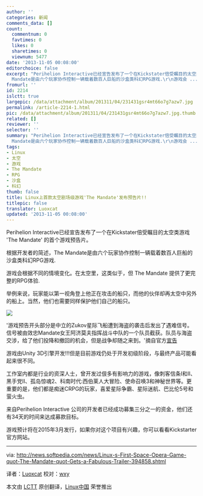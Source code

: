 ```yaml
---
author: ''
categories: 新闻
comments_data: []
count:
  commentnum: 0
  favtimes: 0
  likes: 0
  sharetimes: 0
  viewnum: 5477
date: '2013-11-05 00:08:00'
editorchoice: false
excerpt: "Perihelion Interactive已经宣告发布了一个在Kickstater倍受瞩目的太空类游戏 'The Mandate' 的首个游戏预告片。\r\n根据开发者的简述，The
  Mandate是由六个玩家协作控制一辆载着数百人巨船的沙盒类科幻RPG游戏.\r\n游戏会 ..."
fromurl: ''
id: 2214
islctt: true
largepic: /data/attachment/album/201311/04/231431gsr4mt66o7g7azw7.jpg
permalink: /article-2214-1.html
pic: /data/attachment/album/201311/04/231431gsr4mt66o7g7azw7.jpg.thumb.jpg
related: []
reviewer: ''
selector: ''
summary: "Perihelion Interactive已经宣告发布了一个在Kickstater倍受瞩目的太空类游戏 'The Mandate' 的首个游戏预告片。\r\n根据开发者的简述，The
  Mandate是由六个玩家协作控制一辆载着数百人巨船的沙盒类科幻RPG游戏.\r\n游戏会 ..."
tags:
- Linux
- 太空
- 游戏
- The Mandate
- RPG
- 沙盒
- 科幻
thumb: false
title: Linux上首款太空剧场级游戏'The Mandate'发布预告片!!
titlepic: false
translator: Luoxcat
updated: '2013-11-05 00:08:00'
---
```


Perihelion Interactive已经宣告发布了一个在Kickstater倍受瞩目的太空类游戏 'The Mandate' 的首个游戏预告片。


根据开发者的简述，The Mandate是由六个玩家协作控制一辆载着数百人巨船的沙盒类科幻RPG游戏.


游戏会根据不同的情境变化。在太空里，这类似于，但 The Mandate 提供了更完整的RPG体验.


举例来说，玩家能以第一视角登上他正在攻击的船只，而他的伙伴却再太空中另外的船上。当然，他们也需要同样保护他们自己的船只。


![](/data/attachment/album/201311/04/231431gsr4mt66o7g7azw7.jpg)


'游戏预告开头部分是中立的Zukov星际飞船遭到海盗的袭击后发出了遇难信号。信号被由效忠Mandate女王阿济莫夫指挥战斗中队的一个队员截获。队员与海盗交涉，给了他们投降和撤回的机会，但是战争却随之来到。'摘自官方[宣告](http://www.kickstarter.com/projects/1964463742/the-mandate/posts)


游戏由Unity 3D引擎开发!!!但是目前游戏仍处于开发初级阶段，与最终产品可能看起来很不同。


工作室内都是行业的资深人士，曾开发过佷多有影响力的游戏，像刺客信条I和II、黑手党II、孤岛惊魂2、科南时代:西伯莱人大冒险、使命召唤3和神秘世界等。更重要的是，他们都是痴迷CRPG的玩家，喜爱星际争霸、星际迷航、巴比伦5号和萤火虫。


来自Perihelion Interactive 公司的开发者已经成功募集三分之一的资金，他们还有34天的时间来达成募款目标。


游戏预计将在2015年3月发行，如果你对这个项目有兴趣，你可以看看Kickstarter官方网站。





---


via: <http://news.softpedia.com/news/Linux-s-First-Space-Opera-Game-quot-The-Mandate-quot-Gets-a-Fabulous-Trailer-394858.shtml>


译者：[Luoxcat](https://github.com/Luoxcat) 校对：[wxy](https://github.com/wxy)


本文由 [LCTT](https://github.com/LCTT/TranslateProject) 原创翻译，[Linux中国](http://linux.cn/) 荣誉推出